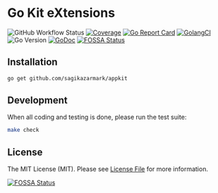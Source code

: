 # Go Kit eXtensions

![GitHub Workflow Status](https://img.shields.io/github/workflow/status/sagikazarmark/appkit/CI?style=flat-square)
[![Coverage](https://gocover.io/_badge/github.com/sagikazarmark/appkit)](https://gocover.io/github.com/sagikazarmark/appkit)
[![Go Report Card](https://goreportcard.com/badge/github.com/sagikazarmark/appkit?style=flat-square)](https://goreportcard.com/report/github.com/sagikazarmark/appkit)
[![GolangCI](https://golangci.com/badges/github.com/sagikazarmark/appkit.svg)](https://golangci.com/r/github.com/sagikazarmark/appkit)
![Go Version](https://img.shields.io/badge/go%20version-%3E=1.13-61CFDD.svg?style=flat-square)
[![GoDoc](http://img.shields.io/badge/godoc-reference-5272B4.svg?style=flat-square)](https://godoc.org/sagikazarmark/appkit)
[![FOSSA Status](https://app.fossa.com/api/projects/custom%2B8125%2Fappkit.svg?type=shield)](https://app.fossa.com/projects/custom%2B8125%2Fappkit?ref=badge_shield)


## Installation

```bash
go get github.com/sagikazarmark/appkit
```


## Development

When all coding and testing is done, please run the test suite:

``` bash
make check
```


## License

The MIT License (MIT). Please see [License File](LICENSE) for more information.

[![FOSSA Status](https://app.fossa.com/api/projects/custom%2B8125%2Fappkit.svg?type=large)](https://app.fossa.com/projects/custom%2B8125%2Fappkit?ref=badge_large)
